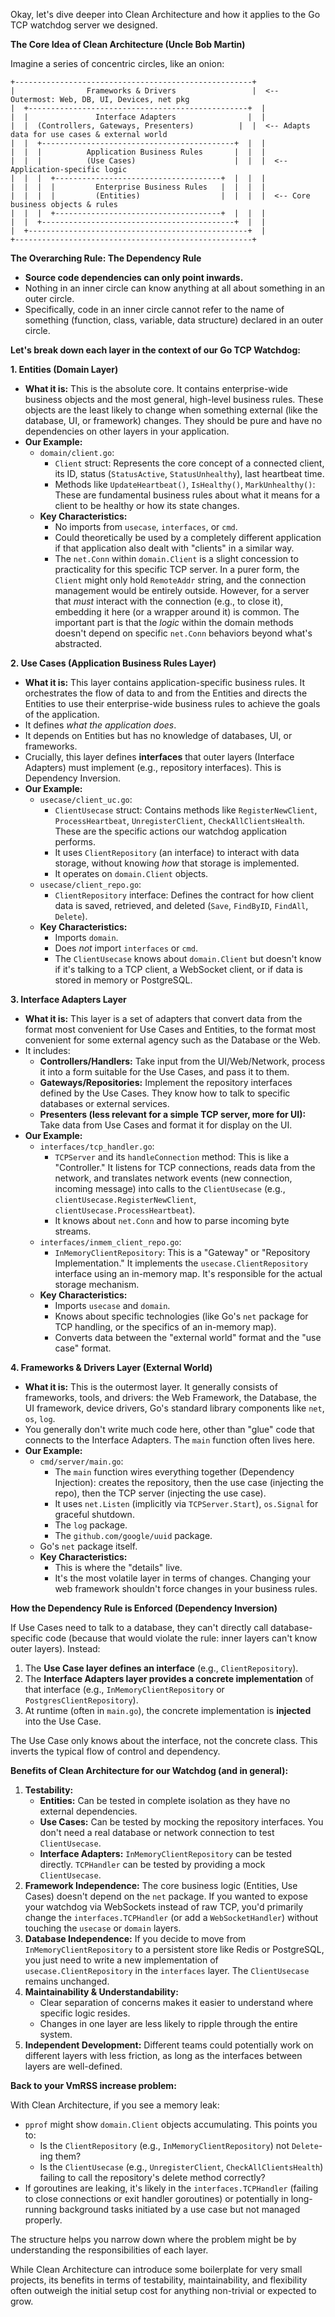 Okay, let's dive deeper into Clean Architecture and how it applies to the Go TCP watchdog server we designed.

**The Core Idea of Clean Architecture (Uncle Bob Martin)**

Imagine a series of concentric circles, like an onion:

```
+-----------------------------------------------------+
|                Frameworks & Drivers                 |  <-- Outermost: Web, DB, UI, Devices, net pkg
|  +-------------------------------------------------+  |
|  |               Interface Adapters                |  |
|  |  (Controllers, Gateways, Presenters)          |  |  <-- Adapts data for use cases & external world
|  |  +-------------------------------------------+  |  |
|  |  |          Application Business Rules       |  |  |
|  |  |          (Use Cases)                      |  |  |  <-- Application-specific logic
|  |  |  +-------------------------------------+  |  |  |
|  |  |  |         Enterprise Business Rules   |  |  |  |
|  |  |  |         (Entities)                  |  |  |  |  <-- Core business objects & rules
|  |  |  +-------------------------------------+  |  |  |
|  |  +-------------------------------------------+  |  |
|  +-------------------------------------------------+  |
+-----------------------------------------------------+
```

**The Overarching Rule: The Dependency Rule**

*   **Source code dependencies can only point inwards.**
*   Nothing in an inner circle can know anything at all about something in an outer circle.
*   Specifically, code in an inner circle cannot refer to the name of something (function, class, variable, data structure) declared in an outer circle.

**Let's break down each layer in the context of our Go TCP Watchdog:**

**1. Entities (Domain Layer)**

*   **What it is:** This is the absolute core. It contains enterprise-wide business objects and the most general, high-level business rules. These objects are the least likely to change when something external (like the database, UI, or framework) changes. They should be pure and have no dependencies on other layers in your application.
*   **Our Example:**
    *   `domain/client.go`:
        *   `Client` struct: Represents the core concept of a connected client, its ID, status (`StatusActive`, `StatusUnhealthy`), last heartbeat time.
        *   Methods like `UpdateHeartbeat()`, `IsHealthy()`, `MarkUnhealthy()`: These are fundamental business rules about what it means for a client to be healthy or how its state changes.
    *   **Key Characteristics:**
        *   No imports from `usecase`, `interfaces`, or `cmd`.
        *   Could theoretically be used by a completely different application if that application also dealt with "clients" in a similar way.
        *   The `net.Conn` within `domain.Client` is a slight concession to practicality for this specific TCP server. In a purer form, the `Client` might only hold `RemoteAddr` string, and the connection management would be entirely outside. However, for a server that *must* interact with the connection (e.g., to close it), embedding it here (or a wrapper around it) is common. The important part is that the *logic* within the domain methods doesn't depend on specific `net.Conn` behaviors beyond what's abstracted.

**2. Use Cases (Application Business Rules Layer)**

*   **What it is:** This layer contains application-specific business rules. It orchestrates the flow of data to and from the Entities and directs the Entities to use their enterprise-wide business rules to achieve the goals of the application.
*   It defines *what the application does*.
*   It depends on Entities but has no knowledge of databases, UI, or frameworks.
*   Crucially, this layer defines **interfaces** that outer layers (Interface Adapters) must implement (e.g., repository interfaces). This is Dependency Inversion.
*   **Our Example:**
    *   `usecase/client_uc.go`:
        *   `ClientUsecase` struct: Contains methods like `RegisterNewClient`, `ProcessHeartbeat`, `UnregisterClient`, `CheckAllClientsHealth`. These are the specific actions our watchdog application performs.
        *   It uses `ClientRepository` (an interface) to interact with data storage, without knowing *how* that storage is implemented.
        *   It operates on `domain.Client` objects.
    *   `usecase/client_repo.go`:
        *   `ClientRepository` interface: Defines the contract for how client data is saved, retrieved, and deleted (`Save`, `FindByID`, `FindAll`, `Delete`).
    *   **Key Characteristics:**
        *   Imports `domain`.
        *   Does *not* import `interfaces` or `cmd`.
        *   The `ClientUsecase` knows about `domain.Client` but doesn't know if it's talking to a TCP client, a WebSocket client, or if data is stored in memory or PostgreSQL.

**3. Interface Adapters Layer**

*   **What it is:** This layer is a set of adapters that convert data from the format most convenient for Use Cases and Entities, to the format most convenient for some external agency such as the Database or the Web.
*   It includes:
    *   **Controllers/Handlers:** Take input from the UI/Web/Network, process it into a form suitable for the Use Cases, and pass it to them.
    *   **Gateways/Repositories:** Implement the repository interfaces defined by the Use Cases. They know how to talk to specific databases or external services.
    *   **Presenters (less relevant for a simple TCP server, more for UI):** Take data from Use Cases and format it for display on the UI.
*   **Our Example:**
    *   `interfaces/tcp_handler.go`:
        *   `TCPServer` and its `handleConnection` method: This is like a "Controller." It listens for TCP connections, reads data from the network, and translates network events (new connection, incoming message) into calls to the `ClientUsecase` (e.g., `clientUsecase.RegisterNewClient`, `clientUsecase.ProcessHeartbeat`).
        *   It knows about `net.Conn` and how to parse incoming byte streams.
    *   `interfaces/inmem_client_repo.go`:
        *   `InMemoryClientRepository`: This is a "Gateway" or "Repository Implementation." It implements the `usecase.ClientRepository` interface using an in-memory map. It's responsible for the actual storage mechanism.
    *   **Key Characteristics:**
        *   Imports `usecase` and `domain`.
        *   Knows about specific technologies (like Go's `net` package for TCP handling, or the specifics of an in-memory map).
        *   Converts data between the "external world" format and the "use case" format.

**4. Frameworks & Drivers Layer (External World)**

*   **What it is:** This is the outermost layer. It generally consists of frameworks, tools, and drivers: the Web Framework, the Database, the UI framework, device drivers, Go's standard library components like `net`, `os`, `log`.
*   You generally don't write much code here, other than "glue" code that connects to the Interface Adapters. The `main` function often lives here.
*   **Our Example:**
    *   `cmd/server/main.go`:
        *   The `main` function wires everything together (Dependency Injection): creates the repository, then the use case (injecting the repo), then the TCP server (injecting the use case).
        *   It uses `net.Listen` (implicitly via `TCPServer.Start`), `os.Signal` for graceful shutdown.
        *   The `log` package.
        *   The `github.com/google/uuid` package.
    *   Go's `net` package itself.
    *   **Key Characteristics:**
        *   This is where the "details" live.
        *   It's the most volatile layer in terms of changes. Changing your web framework shouldn't force changes in your business rules.

**How the Dependency Rule is Enforced (Dependency Inversion)**

If Use Cases need to talk to a database, they can't directly call database-specific code (because that would violate the rule: inner layers can't know outer layers).
Instead:
1.  The **Use Case layer defines an interface** (e.g., `ClientRepository`).
2.  The **Interface Adapters layer provides a concrete implementation** of that interface (e.g., `InMemoryClientRepository` or `PostgresClientRepository`).
3.  At runtime (often in `main.go`), the concrete implementation is **injected** into the Use Case.

The Use Case only knows about the interface, not the concrete class. This inverts the typical flow of control and dependency.

**Benefits of Clean Architecture for our Watchdog (and in general):**

1.  **Testability:**
    *   **Entities:** Can be tested in complete isolation as they have no external dependencies.
    *   **Use Cases:** Can be tested by mocking the repository interfaces. You don't need a real database or network connection to test `ClientUsecase`.
    *   **Interface Adapters:** `InMemoryClientRepository` can be tested directly. `TCPHandler` can be tested by providing a mock `ClientUsecase`.
2.  **Framework Independence:** The core business logic (Entities, Use Cases) doesn't depend on the `net` package. If you wanted to expose your watchdog via WebSockets instead of raw TCP, you'd primarily change the `interfaces.TCPHandler` (or add a `WebSocketHandler`) without touching the `usecase` or `domain` layers.
3.  **Database Independence:** If you decide to move from `InMemoryClientRepository` to a persistent store like Redis or PostgreSQL, you just need to write a new implementation of `usecase.ClientRepository` in the `interfaces` layer. The `ClientUsecase` remains unchanged.
4.  **Maintainability & Understandability:**
    *   Clear separation of concerns makes it easier to understand where specific logic resides.
    *   Changes in one layer are less likely to ripple through the entire system.
5.  **Independent Development:** Different teams could potentially work on different layers with less friction, as long as the interfaces between layers are well-defined.

**Back to your VmRSS increase problem:**

With Clean Architecture, if you see a memory leak:
*   `pprof` might show `domain.Client` objects accumulating. This points you to:
    *   Is the `ClientRepository` (e.g., `InMemoryClientRepository`) not `Delete`-ing them?
    *   Is the `ClientUsecase` (e.g., `UnregisterClient`, `CheckAllClientsHealth`) failing to call the repository's delete method correctly?
*   If goroutines are leaking, it's likely in the `interfaces.TCPHandler` (failing to close connections or exit handler goroutines) or potentially in long-running background tasks initiated by a use case but not managed properly.

The structure helps you narrow down where the problem might be by understanding the responsibilities of each layer.

While Clean Architecture can introduce some boilerplate for very small projects, its benefits in terms of testability, maintainability, and flexibility often outweigh the initial setup cost for anything non-trivial or expected to grow.
